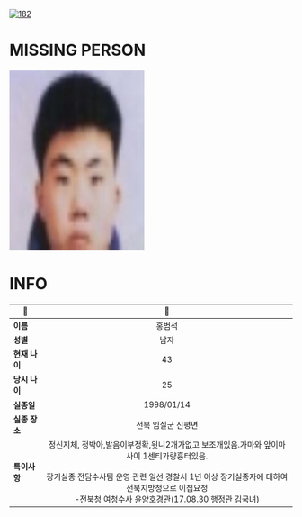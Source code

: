 [![182](https://img.shields.io/badge/%EC%8B%A4%EC%A2%85%EC%8B%A0%EA%B3%A0%EB%8A%94%20%EA%B5%AD%EB%B2%88%EC%97%86%EC%9D%B4-182-blue)](http://safe182.go.kr/index.do)

# MISSING PERSON

<img src="./missing_person.jpg">

# INFO

|🔑|💎|
|--|:--:|
|**이름**|홍범석|
|**성별**|남자|
|**현재 나이**|43|
|**당시 나이**|25|
|**실종일**|1998/01/14|
|**실종 장소**|전북 임실군 신평면 |
|**특이사항**|정신지체, 정박아,발음이부정확,윗니2개가없고 보조개있음.가마와 앞이마사이 1센티가량흉터있음.</br></br>장기실종 전담수사팀 운영 관련 일선 경찰서 1년 이상 장기실종자에 대하여 전북지방청으로 이첩요청</br>-전북청 여청수사 윤양호경관(17.08.30 행정관 김국녀)|
